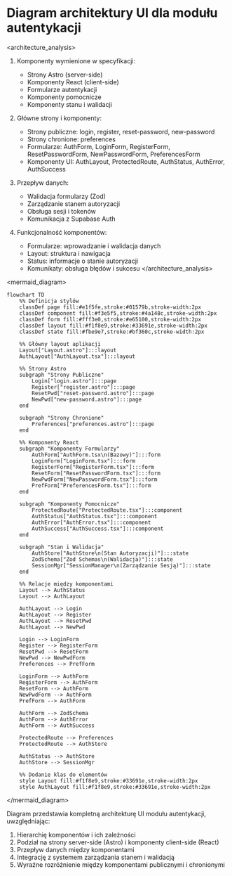 # Diagram architektury UI dla modułu autentykacji

<architecture_analysis>
1. Komponenty wymienione w specyfikacji:
   - Strony Astro (server-side)
   - Komponenty React (client-side)
   - Formularze autentykacji
   - Komponenty pomocnicze
   - Komponenty stanu i walidacji

2. Główne strony i komponenty:
   - Strony publiczne: login, register, reset-password, new-password
   - Strony chronione: preferences
   - Formularze: AuthForm, LoginForm, RegisterForm, ResetPasswordForm, NewPasswordForm, PreferencesForm
   - Komponenty UI: AuthLayout, ProtectedRoute, AuthStatus, AuthError, AuthSuccess

3. Przepływ danych:
   - Walidacja formularzy (Zod)
   - Zarządzanie stanem autoryzacji
   - Obsługa sesji i tokenów
   - Komunikacja z Supabase Auth

4. Funkcjonalność komponentów:
   - Formularze: wprowadzanie i walidacja danych
   - Layout: struktura i nawigacja
   - Status: informacje o stanie autoryzacji
   - Komunikaty: obsługa błędów i sukcesu
</architecture_analysis>

<mermaid_diagram>
```mermaid
flowchart TD
    %% Definicja stylów
    classDef page fill:#e1f5fe,stroke:#01579b,stroke-width:2px
    classDef component fill:#f3e5f5,stroke:#4a148c,stroke-width:2px
    classDef form fill:#fff3e0,stroke:#e65100,stroke-width:2px
    classDef layout fill:#f1f8e9,stroke:#33691e,stroke-width:2px
    classDef state fill:#fbe9e7,stroke:#bf360c,stroke-width:2px

    %% Główny layout aplikacji
    Layout["Layout.astro"]:::layout
    AuthLayout["AuthLayout.tsx"]:::layout

    %% Strony Astro
    subgraph "Strony Publiczne"
        Login["login.astro"]:::page
        Register["register.astro"]:::page
        ResetPwd["reset-password.astro"]:::page
        NewPwd["new-password.astro"]:::page
    end

    subgraph "Strony Chronione"
        Preferences["preferences.astro"]:::page
    end

    %% Komponenty React
    subgraph "Komponenty Formularzy"
        AuthForm["AuthForm.tsx\n(Bazowy)"]:::form
        LoginForm["LoginForm.tsx"]:::form
        RegisterForm["RegisterForm.tsx"]:::form
        ResetForm["ResetPasswordForm.tsx"]:::form
        NewPwdForm["NewPasswordForm.tsx"]:::form
        PrefForm["PreferencesForm.tsx"]:::form
    end

    subgraph "Komponenty Pomocnicze"
        ProtectedRoute["ProtectedRoute.tsx"]:::component
        AuthStatus["AuthStatus.tsx"]:::component
        AuthError["AuthError.tsx"]:::component
        AuthSuccess["AuthSuccess.tsx"]:::component
    end

    subgraph "Stan i Walidacja"
        AuthStore["AuthStore\n(Stan Autoryzacji)"]:::state
        ZodSchema["Zod Schemas\n(Walidacja)"]:::state
        SessionMgr["SessionManager\n(Zarządzanie Sesją)"]:::state
    end

    %% Relacje między komponentami
    Layout --> AuthStatus
    Layout --> AuthLayout
    
    AuthLayout --> Login
    AuthLayout --> Register
    AuthLayout --> ResetPwd
    AuthLayout --> NewPwd
    
    Login --> LoginForm
    Register --> RegisterForm
    ResetPwd --> ResetForm
    NewPwd --> NewPwdForm
    Preferences --> PrefForm

    LoginForm --> AuthForm
    RegisterForm --> AuthForm
    ResetForm --> AuthForm
    NewPwdForm --> AuthForm
    PrefForm --> AuthForm

    AuthForm --> ZodSchema
    AuthForm --> AuthError
    AuthForm --> AuthSuccess
    
    ProtectedRoute --> Preferences
    ProtectedRoute --> AuthStore
    
    AuthStatus --> AuthStore
    AuthStore --> SessionMgr

    %% Dodanie klas do elementów
    style Layout fill:#f1f8e9,stroke:#33691e,stroke-width:2px
    style AuthLayout fill:#f1f8e9,stroke:#33691e,stroke-width:2px
```
</mermaid_diagram>

Diagram przedstawia kompletną architekturę UI modułu autentykacji, uwzględniając:
1. Hierarchię komponentów i ich zależności
2. Podział na strony server-side (Astro) i komponenty client-side (React)
3. Przepływ danych między komponentami
4. Integrację z systemem zarządzania stanem i walidacją
5. Wyraźne rozróżnienie między komponentami publicznymi i chronionymi 